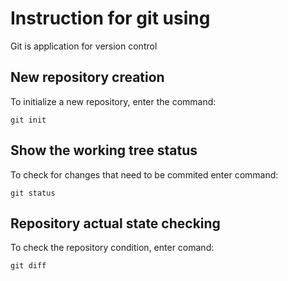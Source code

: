 # Instruction for git using

Git is application for version control

## New repository creation

To initialize a new repository, enter the command:

    git init


## Show the working tree status

To check for changes that need to be commited enter command:

    git status



## Repository actual state checking

To check the repository condition, enter comand:

    git diff



